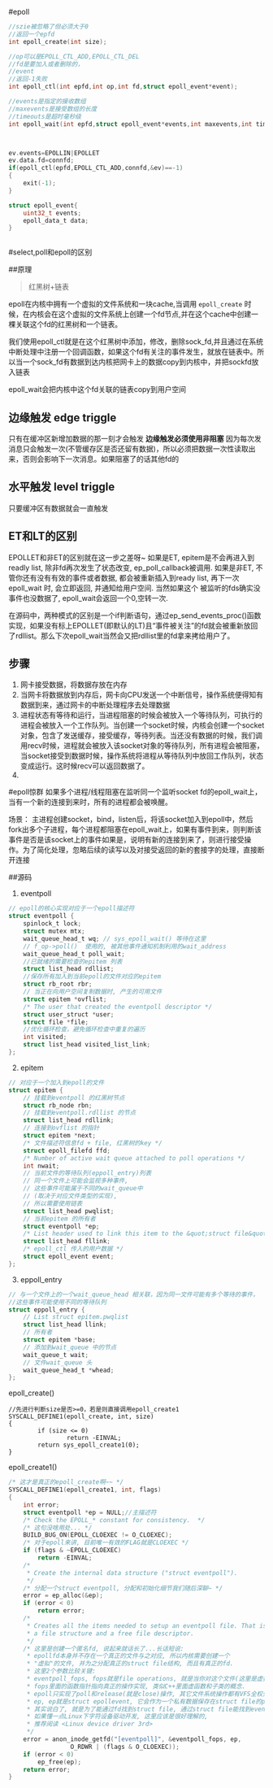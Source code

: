 #epoll
```c
//szie被忽略了但必须大于0
//返回一个epfd
int epoll_create(int size);

//op可以是EPOLL_CTL_ADD,EPOLL_CTL_DEL
//fd是要加入或者删除的，
//event
//返回-1失败
int epoll_ctl(int epfd,int op,int fd,struct epoll_event*event);

//events是指定的接收数组
//maxevents是接受数组的长度
//timeouts是超时毫秒级 
int epoll_wait(int epfd,struct epoll_event*events,int maxevents,int timeouts);



ev.events=EPOLLIN|EPOLLET
ev.data.fd=connfd;
if(epoll_ctl(epfd,EPOLL_CTL_ADD,connfd,&ev)==-1)
{
    exit(-1);
}

struct epoll_event{
    uint32_t events;
    epoll_data_t data;
}
 
```

#select,poll和epoll的区别

##原理
>红黑树+链表

  
epoll在内核中拥有一个虚拟的文件系统和一块cache,当调用 `epoll_create`
时候，在内核会在这个虚拟的文件系统上创建一个fd节点,并在这个cache中创建一棵关联这个fd的红黑树和一个链表。

我们使用epoll_ctl就是在这个红黑树中添加，修改，删除sock_fd,并且通过在系统中断处理中注册一个回调函数，如果这个fd有关注的事件发生，就放在链表中。所以当一个sock_fd有数据到达内核把网卡上的数据copy到内核中，并把sockfd放入链表


epoll_wait会把内核中这个fd关联的链表copy到用户空间


## 边缘触发 edge triggle
只有在缓冲区新增加数据的那一刻才会触发
**边缘触发必须使用非阻塞**
因为每次发消息只会触发一次(不管缓存区是否还留有数据)，所以必须把数据一次性读取出来，否则会影响下一次消息。如果阻塞了的话其他fd的

## 水平触发 level triggle
只要缓冲区有数据就会一直触发
## ET和LT的区别

EPOLLET和非ET的区别就在这一步之差呀~
如果是ET, epitem是不会再进入到readly list,
除非fd再次发生了状态改变, ep_poll_callback被调用.
 如果是非ET, 不管你还有没有有效的事件或者数据,
都会被重新插入到ready list, 再下一次epoll_wait
时, 会立即返回, 并通知给用户空间. 当然如果这个
被监听的fds确实没事件也没数据了, epoll_wait会返回一个0,空转一次.

在源码中，两种模式的区别是一个if判断语句，通过ep_send_events_proc()函数实现，如果没有标上EPOLLET(即默认的LT)且“事件被关注”的fd就会被重新放回了rdllist。那么下次epoll_wait当然会又把rdllist里的fd拿来拷给用户了。

## 步骤
1. 网卡接受数据，将数据存放在内存
2. 当网卡将数据放到内存后，网卡向CPU发送一个中断信号，操作系统便得知有数据到来，通过网卡的中断处理程序去处理数据
3. 进程状态有等待和运行，当进程阻塞的时候会被放入一个等待队列，可执行的进程会被放入一个工作队列。当创建一个socket时候，内核会创建一个socket对象，包含了发送缓存，接受缓存，等待列表。当还没有数据的时候，我们调用recv时候，进程就会被放入该socket对象的等待队列，所有进程会被阻塞，当socket接受到数据时候，操作系统将进程从等待队列中放回工作队列，状态变成运行。这时候recv可以返回数据了。
4. 
#epoll惊群
如果多个进程/线程阻塞在监听同一个监听socket fd的epoll_wait上，当有一个新的连接到来时，所有的进程都会被唤醒。

场景：
主进程创建socket，bind，listen后，将该socket加入到epoll中，然后fork出多个子进程，每个进程都阻塞在epoll_wait上，如果有事件到来，则判断该事件是否是该socket上的事件如果是，说明有新的连接到来了，则进行接受操作。为了简化处理，忽略后续的读写以及对接受返回的新的套接字的处理，直接断开连接

##源码
1. eventpoll
```c
// epoll的核心实现对应于一个epoll描述符  
struct eventpoll {  
    spinlock_t lock;  
    struct mutex mtx;  
    wait_queue_head_t wq; // sys_epoll_wait() 等待在这里  
    // f_op->poll()  使用的, 被其他事件通知机制利用的wait_address  
    wait_queue_head_t poll_wait;  
    //已就绪的需要检查的epitem 列表 
    struct list_head rdllist;  
    //保存所有加入到当前epoll的文件对应的epitem  
    struct rb_root rbr;  
    // 当正在向用户空间复制数据时, 产生的可用文件  
    struct epitem *ovflist;  
    /* The user that created the eventpoll descriptor */  
    struct user_struct *user;  
    struct file *file;  
    //优化循环检查，避免循环检查中重复的遍历
    int visited;  
    struct list_head visited_list_link;  
};
```

2. epitem
```c
// 对应于一个加入到epoll的文件  
struct epitem {  
    // 挂载到eventpoll 的红黑树节点  
    struct rb_node rbn;  
    // 挂载到eventpoll.rdllist 的节点  
    struct list_head rdllink;  
    // 连接到ovflist 的指针  
    struct epitem *next;  
    /* 文件描述符信息fd + file, 红黑树的key */  
    struct epoll_filefd ffd;  
    /* Number of active wait queue attached to poll operations */  
    int nwait;  
    // 当前文件的等待队列(eppoll_entry)列表  
    // 同一个文件上可能会监视多种事件,  
    // 这些事件可能属于不同的wait_queue中  
    // (取决于对应文件类型的实现),  
    // 所以需要使用链表  
    struct list_head pwqlist;  
    // 当前epitem 的所有者  
    struct eventpoll *ep;  
    /* List header used to link this item to the &quot;struct file&quot; items list */  
    struct list_head fllink;  
    /* epoll_ctl 传入的用户数据 */  
    struct epoll_event event;  
};
```

3. eppoll_entry
```c
// 与一个文件上的一个wait_queue_head 相关联，因为同一文件可能有多个等待的事件，
//这些事件可能使用不同的等待队列  
struct eppoll_entry {  
    // List struct epitem.pwqlist  
    struct list_head llink;  
    // 所有者  
    struct epitem *base;  
    // 添加到wait_queue 中的节点  
    wait_queue_t wait;  
    // 文件wait_queue 头  
    wait_queue_head_t *whead;  
}; 
```


epoll_create()

```
//先进行判断size是否>=0，若是则直接调用epoll_create1
SYSCALL_DEFINE1(epoll_create, int, size)
{
        if (size <= 0)
                return -EINVAL;
        return sys_epoll_create1(0);
}
```

epoll_create1()

```c
/* 这才是真正的epoll_create啊~~ */
SYSCALL_DEFINE1(epoll_create1, int, flags)
{
    int error;
    struct eventpoll *ep = NULL;//主描述符
    /* Check the EPOLL_* constant for consistency.  */
    /* 这句没啥用处... */
    BUILD_BUG_ON(EPOLL_CLOEXEC != O_CLOEXEC);
    /* 对于epoll来讲, 目前唯一有效的FLAG就是CLOEXEC */
    if (flags & ~EPOLL_CLOEXEC)
        return -EINVAL;
    /*
     * Create the internal data structure ("struct eventpoll").
     */
    /* 分配一个struct eventpoll, 分配和初始化细节我们随后深聊~ */
    error = ep_alloc(&ep);
    if (error < 0)
        return error;
    /*
     * Creates all the items needed to setup an eventpoll file. That is,
     * a file structure and a free file descriptor.
     */
    /* 这里是创建一个匿名fd, 说起来就话长了...长话短说:
     * epollfd本身并不存在一个真正的文件与之对应, 所以内核需要创建一个
     * "虚拟"的文件, 并为之分配真正的struct file结构, 而且有真正的fd.
     * 这里2个参数比较关键:
     * eventpoll_fops, fops就是file operations, 就是当你对这个文件(这里是虚拟的)进行操作(比如读)时,
     * fops里面的函数指针指向真正的操作实现, 类似C++里面虚函数和子类的概念.
     * epoll只实现了poll和release(就是close)操作, 其它文件系统操作都有VFS全权处理了.
     * ep, ep就是struct epollevent, 它会作为一个私有数据保存在struct file的private指针里面.
     * 其实说白了, 就是为了能通过fd找到struct file, 通过struct file能找到eventpoll结构.
     * 如果懂一点Linux下字符设备驱动开发, 这里应该是很好理解的,
     * 推荐阅读 <Linux device driver 3rd>
     */
    error = anon_inode_getfd("[eventpoll]", &eventpoll_fops, ep,
                 O_RDWR | (flags & O_CLOEXEC));
    if (error < 0)
        ep_free(ep);
    return error;
}
```